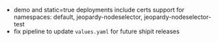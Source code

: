 * demo and static=true deployments include certs support for namespaces: default, jeopardy-nodeselector, jeopardy-nodeselector-test
* fix pipeline to update `values.yaml` for future shipit releases
